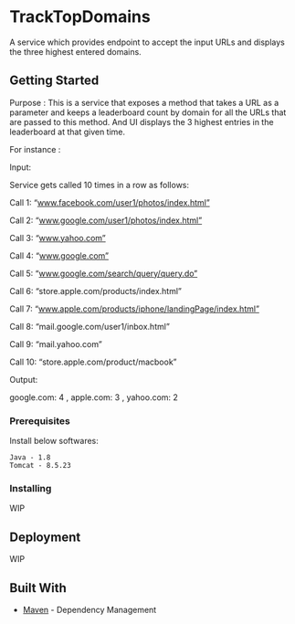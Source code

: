 # TrackTopDomains
A service which provides endpoint to accept the input URLs and displays the three highest entered domains.

## Getting Started

Purpose : This is a service that exposes a method that takes a URL as a parameter and keeps a leaderboard count by domain for all the URLs that are passed to this method. And UI displays the 3 highest entries in the leaderboard at that given time. 

For instance : 

Input:

Service gets called 10 times in a row as follows:
 
Call 1: “www.facebook.com/user1/photos/index.html”

Call 2: “www.google.com/user1/photos/index.html”

Call 3: “www.yahoo.com”

Call 4: “www.google.com”

Call 5: “www.google.com/search/query/query.do”

Call 6: “store.apple.com/products/index.html”

Call 7: “www.apple.com/products/iphone/landingPage/index.html”

Call 8: “mail.google.com/user1/inbox.html”

Call 9: “mail.yahoo.com”

Call 10: “store.apple.com/product/macbook”

Output:

google.com: 4 , 
apple.com: 3 ,
yahoo.com: 2


### Prerequisites

Install below softwares: 

```
Java - 1.8
Tomcat - 8.5.23
```

### Installing

WIP

## Deployment

WIP

## Built With

* [Maven](https://maven.apache.org/) - Dependency Management
